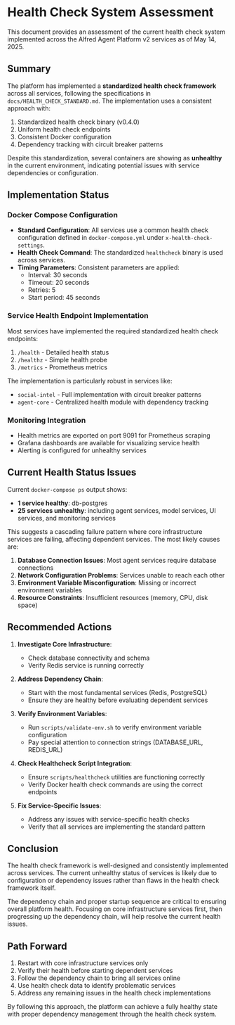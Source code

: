 # Health Check System Assessment

This document provides an assessment of the current health check system implemented across the Alfred Agent Platform v2 services as of May 14, 2025.

## Summary

The platform has implemented a **standardized health check framework** across all services, following the specifications in `docs/HEALTH_CHECK_STANDARD.md`. The implementation uses a consistent approach with:

1. Standardized health check binary (v0.4.0)
2. Uniform health check endpoints
3. Consistent Docker configuration
4. Dependency tracking with circuit breaker patterns

Despite this standardization, several containers are showing as **unhealthy** in the current environment, indicating potential issues with service dependencies or configuration.

## Implementation Status

### Docker Compose Configuration

- **Standard Configuration**: All services use a common health check configuration defined in `docker-compose.yml` under `x-health-check-settings`.
- **Health Check Command**: The standardized `healthcheck` binary is used across services.
- **Timing Parameters**: Consistent parameters are applied:
  - Interval: 30 seconds
  - Timeout: 20 seconds
  - Retries: 5
  - Start period: 45 seconds

### Service Health Endpoint Implementation

Most services have implemented the required standardized health check endpoints:

1. `/health` - Detailed health status
2. `/healthz` - Simple health probe
3. `/metrics` - Prometheus metrics

The implementation is particularly robust in services like:
- `social-intel` - Full implementation with circuit breaker patterns
- `agent-core` - Centralized health module with dependency tracking

### Monitoring Integration

- Health metrics are exported on port 9091 for Prometheus scraping
- Grafana dashboards are available for visualizing service health
- Alerting is configured for unhealthy services

## Current Health Status Issues

Current `docker-compose ps` output shows:

- **1 service healthy**: db-postgres
- **25 services unhealthy**: including agent services, model services, UI services, and monitoring services

This suggests a cascading failure pattern where core infrastructure services are failing, affecting dependent services. The most likely causes are:

1. **Database Connection Issues**: Most agent services require database connections
2. **Network Configuration Problems**: Services unable to reach each other
3. **Environment Variable Misconfiguration**: Missing or incorrect environment variables
4. **Resource Constraints**: Insufficient resources (memory, CPU, disk space)

## Recommended Actions

1. **Investigate Core Infrastructure**:
   - Check database connectivity and schema
   - Verify Redis service is running correctly

2. **Address Dependency Chain**:
   - Start with the most fundamental services (Redis, PostgreSQL)
   - Ensure they are healthy before evaluating dependent services

3. **Verify Environment Variables**:
   - Run `scripts/validate-env.sh` to verify environment variable configuration
   - Pay special attention to connection strings (DATABASE_URL, REDIS_URL)

4. **Check Healthcheck Script Integration**:
   - Ensure `scripts/healthcheck` utilities are functioning correctly
   - Verify Docker health check commands are using the correct endpoints

5. **Fix Service-Specific Issues**:
   - Address any issues with service-specific health checks
   - Verify that all services are implementing the standard pattern

## Conclusion

The health check framework is well-designed and consistently implemented across services. The current unhealthy status of services is likely due to configuration or dependency issues rather than flaws in the health check framework itself.

The dependency chain and proper startup sequence are critical to ensuring overall platform health. Focusing on core infrastructure services first, then progressing up the dependency chain, will help resolve the current health issues.

## Path Forward

1. Restart with core infrastructure services only
2. Verify their health before starting dependent services
3. Follow the dependency chain to bring all services online
4. Use health check data to identify problematic services
5. Address any remaining issues in the health check implementations

By following this approach, the platform can achieve a fully healthy state with proper dependency management through the health check system.
